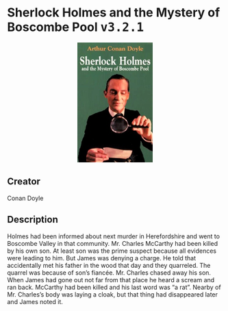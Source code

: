 
# Sherlock Holmes and the Mystery of Boscombe Pool <kbd>v3.2.1</kbd>

<center>
  <img src="./cover-1024.jpg"/>
</center>

## Creator
Conan Doyle

## Description
<p>Holmes had been informed about next murder in Herefordshire and went to Boscombe Valley in that community. Mr. Charles McCarthy had been killed by his own son. At least son was the prime suspect because all evidences were leading to him. But James was denying a charge. He told that accidentally met his father in the wood that day and they quarreled. The quarrel was because of son’s fiancée. Mr. Charles chased away his son. When James had gone out not far from that place he heard a scream and ran back. McCarthy had been killed and his last word was “a rat”. Nearby of Mr. Charles’s body was laying a cloak, but that thing had disappeared later and James noted it.</p>
